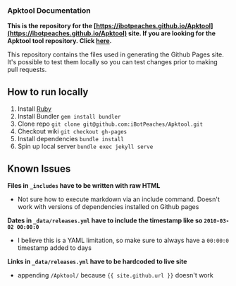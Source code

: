 ### Apktool Documentation
**This is the repository for the [https://ibotpeaches.github.io/Apktool](https://ibotpeaches.github.io/Apktool) site. If you are looking for the Apktool tool repository. Click [here](https://github.com/iBotPeaches/Apktool).**

This repository contains the files used in generating the Github Pages site. It's possible to test them locally so you can test changes prior to making pull requests.


## How to run locally
1. Install [Ruby](https://www.ruby-lang.org/en/documentation/installation/)
2. Install Bundler `gem install bundler`
3. Clone repo `git clone git@github.com:iBotPeaches/Apktool.git`
4. Checkout wiki `git checkout gh-pages`
5. Install dependencies `bundle install`
6. Spin up local server `bundle exec jekyll serve`

## Known Issues

**Files in `_includes` have to be written with raw HTML**  
 - Not sure how to execute markdown via an include command. Doesn't work with versions of dependencies installed on Github pages
 
**Dates in `_data/releases.yml` have to include the timestamp like so `2010-03-02 00:00:0`**
 - I believe this is a YAML limitation, so make sure to always have a `00:00:0` timestamp added to days
 
**Links in `_data/releases.yml` have to be hardcoded to live site**
 - appending `/Apktool/` because `{{ site.github.url }}` doesn't work
